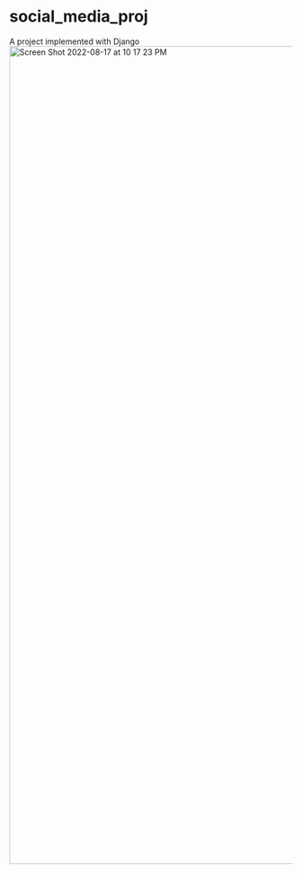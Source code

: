 # social_media_proj
A project implemented with Django
<img width="1457" alt="Screen Shot 2022-08-17 at 10 17 23 PM" src="https://user-images.githubusercontent.com/71415495/185278217-94384b24-36ae-47fa-b15a-6232afe75c8f.png">
